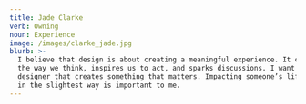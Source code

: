 ```yaml
---
title: Jade Clarke
verb: Owning
noun: Experience
image: /images/clarke_jade.jpg
blurb: >-
  I believe that design is about creating a meaningful experience. It challenges
  the way we think, inspires us to act, and sparks discussions. I want to be a
  designer that creates something that matters. Impacting someone’s life, even
  in the slightest way is important to me.
---
```


